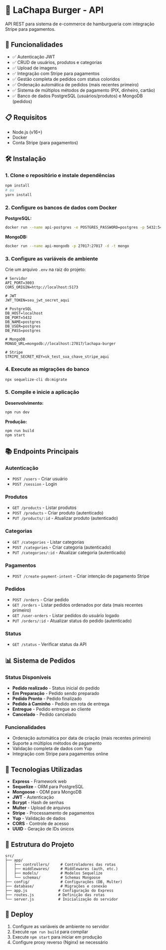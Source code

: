 # 🍔 LaChapa Burger - API

API REST para sistema de e-commerce de hamburgueria com integração Stripe para pagamentos.

## 🚀 Funcionalidades

- ✅ Autenticação JWT
- ✅ CRUD de usuários, produtos e categorias
- ✅ Upload de imagens
- ✅ Integração com Stripe para pagamentos
- ✅ Gestão completa de pedidos com status coloridos
- ✅ Ordenação automática de pedidos (mais recentes primeiro)
- ✅ Sistema de múltiplos métodos de pagamento (PIX, dinheiro, cartão)
- ✅ Banco de dados PostgreSQL (usuários/produtos) e MongoDB (pedidos)

## 📋 Requisitos

- Node.js (v16+)
- Docker
- Conta Stripe (para pagamentos)

## 🛠️ Instalação

### 1. Clone o repositório e instale dependências

```bash
npm install
# ou
yarn install
```

### 2. Configure os bancos de dados com Docker

**PostgreSQL:**
```bash
docker run --name api-postgres -e POSTGRES_PASSWORD=postgres -p 5432:5432 -d postgres
```

**MongoDB:**
```bash
docker run --name api-mongodb -p 27017:27017 -d -t mongo
```

### 3. Configure as variáveis de ambiente

Crie um arquivo `.env` na raiz do projeto:

```env
# Servidor
API_PORT=3003
CORS_ORIGIN=http://localhost:5173

# JWT
JWT_TOKEN=seu_jwt_secret_aqui

# PostgreSQL
DB_HOST=localhost
DB_PORT=5432
DB_NAME=postgres
DB_USER=postgres
DB_PASS=postgres

# MongoDB
MONGO_URL=mongodb://localhost:27017/lachapa-burger

# Stripe
STRIPE_SECRET_KEY=sk_test_sua_chave_stripe_aqui
```

### 4. Execute as migrações do banco

```bash
npx sequelize-cli db:migrate
```

### 5. Compile e inicie a aplicação

**Desenvolvimento:**
```bash
npm run dev
```

**Produção:**
```bash
npm run build
npm start
```

## 📚 Endpoints Principais

### Autenticação
- `POST /users` - Criar usuário
- `POST /session` - Login

### Produtos
- `GET /products` - Listar produtos
- `POST /products` - Criar produto (autenticado)
- `PUT /products/:id` - Atualizar produto (autenticado)

### Categorias
- `GET /categories` - Listar categorias
- `POST /categories` - Criar categoria (autenticado)
- `PUT /categories/:id` - Atualizar categoria (autenticado)

### Pagamentos
- `POST /create-payment-intent` - Criar intenção de pagamento Stripe

### Pedidos
- `POST /orders` - Criar pedido
- `GET /orders` - Listar pedidos ordenados por data (mais recentes primeiro)
- `GET /user-orders` - Listar pedidos do usuário logado
- `PUT /orders/:id` - Atualizar status do pedido (autenticado)

### Status
- `GET /status` - Verificar status da API

## 📊 Sistema de Pedidos

### Status Disponíveis
- **Pedido realizado** - Status inicial do pedido
- **Em Preparação** - Pedido sendo preparado
- **Pedido Pronto** - Pedido finalizado
- **Pedido à Caminho** - Pedido em rota de entrega
- **Entregue** - Pedido entregue ao cliente
- **Cancelado** - Pedido cancelado

### Funcionalidades
- Ordenação automática por data de criação (mais recentes primeiro)
- Suporte a múltiplos métodos de pagamento
- Validação completa de dados com Yup
- Integração com Stripe para pagamentos online

## 🔧 Tecnologias Utilizadas

- **Express** - Framework web
- **Sequelize** - ORM para PostgreSQL
- **Mongoose** - ODM para MongoDB
- **JWT** - Autenticação
- **Bcrypt** - Hash de senhas
- **Multer** - Upload de arquivos
- **Stripe** - Processamento de pagamentos
- **Yup** - Validação de dados
- **CORS** - Controle de acesso
- **UUID** - Geração de IDs únicos

## 📁 Estrutura do Projeto

```
src/
├── app/
│   ├── controllers/     # Controladores das rotas
│   ├── middlewares/     # Middlewares (auth, etc.)
│   ├── models/          # Modelos Sequelize
│   └── schemas/         # Schemas Mongoose
├── config/              # Configurações (DB, Multer)
├── database/            # Migrações e conexão
├── app.js              # Configuração do Express
├── routes.js           # Definição das rotas
└── server.js           # Inicialização do servidor
```

## 🚀 Deploy

1. Configure as variáveis de ambiente no servidor
2. Execute `npm run build` para compilar
3. Execute `npm start` para iniciar em produção
4. Configure proxy reverso (Nginx) se necessário
